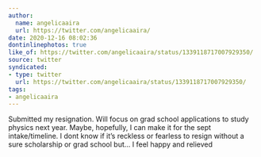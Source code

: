 ```yaml
---
author:
  name: angelicaaira
  url: https://twitter.com/angelicaaira/
date: 2020-12-16 08:02:36
dontinlinephotos: true
like_of: https://twitter.com/angelicaaira/status/1339118717007929350/
source: twitter
syndicated:
- type: twitter
  url: https://twitter.com/angelicaaira/status/1339118717007929350/
tags:
- angelicaaira
---
```


Submitted my resignation. Will focus on grad school applications to study physics next year. Maybe, hopefully, I can make it for the sept intake/timeline. I dont know if it’s reckless or fearless to resign without a sure scholarship or grad school but... I feel happy and relieved